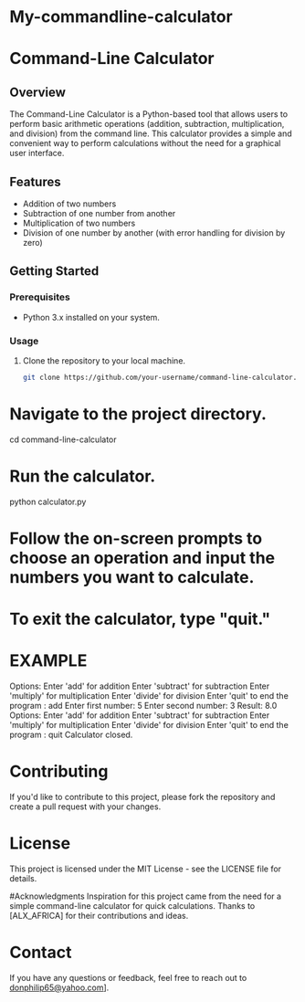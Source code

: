 # My-commandline-calculator
# Command-Line Calculator

## Overview

The Command-Line Calculator is a Python-based tool that allows users to perform basic arithmetic operations (addition, subtraction, multiplication, and division) from the command line. This calculator provides a simple and convenient way to perform calculations without the need for a graphical user interface.

## Features

- Addition of two numbers
- Subtraction of one number from another
- Multiplication of two numbers
- Division of one number by another (with error handling for division by zero)

## Getting Started

### Prerequisites

- Python 3.x installed on your system.

### Usage

1. Clone the repository to your local machine.

   ```bash
   git clone https://github.com/your-username/command-line-calculator.git

# Navigate to the project directory.
cd command-line-calculator

# Run the calculator.
python calculator.py

# Follow the on-screen prompts to choose an operation and input the numbers you want to calculate.

# To exit the calculator, type "quit."

# EXAMPLE

Options:
Enter 'add' for addition
Enter 'subtract' for subtraction
Enter 'multiply' for multiplication
Enter 'divide' for division
Enter 'quit' to end the program
: add
Enter first number: 5
Enter second number: 3
Result: 8.0
Options:
Enter 'add' for addition
Enter 'subtract' for subtraction
Enter 'multiply' for multiplication
Enter 'divide' for division
Enter 'quit' to end the program
: quit
Calculator closed.

# Contributing
If you'd like to contribute to this project, please fork the repository and create a pull request with your changes.

# License
This project is licensed under the MIT License - see the LICENSE file for details.

#Acknowledgments
Inspiration for this project came from the need for a simple command-line calculator for quick calculations.
Thanks to [ALX_AFRICA] for their contributions and ideas.

# Contact
If you have any questions or feedback, feel free to reach out to donphilip65@yahoo.com].
